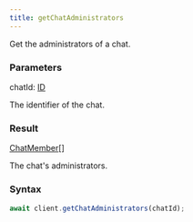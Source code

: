 ```yaml
---
title: getChatAdministrators
---
```


Get the administrators of a chat.<span class="select-none">  </span>

### Parameters 

<div class="flex flex-col gap-3"><div><div class="font-mono" id="p_chatId" data-anchor><span class="font-bold">chatId</span><span class="opacity-50">:</span> <a href="/types/id"  >ID</a></div><div class="pl-3"><div class="no-margin">

The identifier of the chat.

</div></div></div></div>

### Result 

<div class="font-mono"><a href="/types/chatmember"  >ChatMember</a><span class="opacity-50">[]</span></div><div class="pl-3"><div class="no-margin">

The chat's administrators.

</div></div>

### Syntax

```ts
await client.getChatAdministrators(chatId);
```



